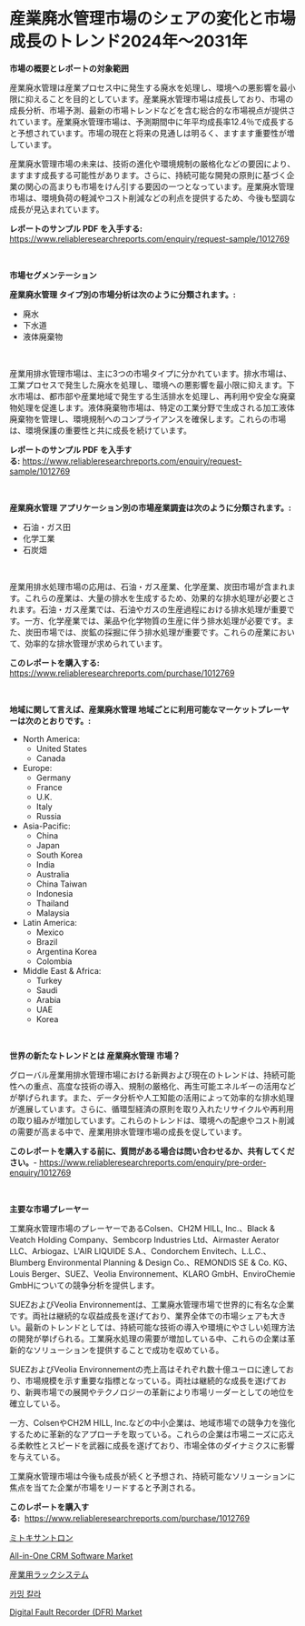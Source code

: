 <p><h1>産業廃水管理市場のシェアの変化と市場成長のトレンド2024年〜2031年</h1></p><p><strong>市場の概要とレポートの対象範囲</strong></p>
<p><p>産業廃水管理は産業プロセス中に発生する廃水を処理し、環境への悪影響を最小限に抑えることを目的としています。産業廃水管理市場は成長しており、市場の成長分析、市場予測、最新の市場トレンドなどを含む総合的な市場視点が提供されています。産業廃水管理市場は、予測期間中に年平均成長率12.4％で成長すると予想されています。市場の現在と将来の見通しは明るく、ますます重要性が増しています。</p><p>産業廃水管理市場の未来は、技術の進化や環境規制の厳格化などの要因により、ますます成長する可能性があります。さらに、持続可能な開発の原則に基づく企業の関心の高まりも市場をけん引する要因の一つとなっています。産業廃水管理市場は、環境負荷の軽減やコスト削減などの利点を提供するため、今後も堅調な成長が見込まれています。</p></p>
<p><strong>レポートのサンプル PDF を入手する:</strong> <a href="https://www.reliableresearchreports.com/enquiry/request-sample/1012769">https://www.reliableresearchreports.com/enquiry/request-sample/1012769</a></p>
<p>&nbsp;</p>
<p><strong>市場セグメンテーション</strong></p>
<p><strong>産業廃水管理 タイプ別の市場分析は次のように分類されます。:</strong></p>
<p><ul><li>廃水</li><li>下水道</li><li>液体廃棄物</li></ul></p>
<p>&nbsp;</p>
<p><p>産業用排水管理市場は、主に3つの市場タイプに分かれています。排水市場は、工業プロセスで発生した廃水を処理し、環境への悪影響を最小限に抑えます。下水市場は、都市部や産業地域で発生する生活排水を処理し、再利用や安全な廃棄物処理を促進します。液体廃棄物市場は、特定の工業分野で生成される加工液体廃棄物を管理し、環境規制へのコンプライアンスを確保します。これらの市場は、環境保護の重要性と共に成長を続けています。</p></p>
<p><strong>レポートのサンプル PDF を入手する:</strong>&nbsp;<a href="https://www.reliableresearchreports.com/enquiry/request-sample/1012769">https://www.reliableresearchreports.com/enquiry/request-sample/1012769</a></p>
<p>&nbsp;</p>
<p><strong> 産業廃水管理 アプリケーション別の市場産業調査は次のように分類されます。:</strong></p>
<p><ul><li>石油・ガス田</li><li>化学工業</li><li>石炭畑</li></ul></p>
<p>&nbsp;</p>
<p><p>産業用排水処理市場の応用は、石油・ガス産業、化学産業、炭田市場が含まれます。これらの産業は、大量の排水を生成するため、効果的な排水処理が必要とされます。石油・ガス産業では、石油やガスの生産過程における排水処理が重要です。一方、化学産業では、薬品や化学物質の生産に伴う排水処理が必要です。また、炭田市場では、炭鉱の採掘に伴う排水処理が重要です。これらの産業において、効率的な排水管理が求められています。</p></p>
<p><strong>このレポートを購入する:</strong>&nbsp; <a href="https://www.reliableresearchreports.com/purchase/1012769">https://www.reliableresearchreports.com/purchase/1012769</a></p>
<p>&nbsp;</p>
<p><strong>地域に関して言えば、産業廃水管理 地域ごとに利用可能なマーケットプレーヤーは次のとおりです。:</strong></p>
<p><ul>
    <li>
        North America:
        <ul>
            <li>United States</li>
            <li>Canada</li>
        </ul>
    </li>
    <li>
        Europe:
        <ul>
            <li>Germany</li>
            <li>France</li>
            <li>U.K.</li>
            <li>Italy</li>
            <li>Russia</li>
        </ul>
    </li>
    <li>
        Asia-Pacific:
        <ul>
            <li>China</li>
            <li>Japan</li>
            <li>South Korea</li>
            <li>India</li>
            <li>Australia</li>
            <li>China Taiwan</li>
            <li>Indonesia</li>
            <li>Thailand</li>
            <li>Malaysia</li>
        </ul>
    </li>
    <li>
        Latin America:
        <ul>
            <li>Mexico</li>
            <li>Brazil</li>
            <li>Argentina Korea</li>
            <li>Colombia</li>
        </ul>
    </li>
    <li>
        Middle East & Africa:
        <ul>
            <li>Turkey</li>
            <li>Saudi</li>
            <li>Arabia</li>
            <li>UAE</li>
            <li>Korea</li>
        </ul>
    </li>
    </ul></p>
<p>&nbsp;</p>
<p><strong>世界の新たなトレンドとは 産業廃水管理 市場？</strong></p>
<p><p>グローバル産業用排水管理市場における新興および現在のトレンドは、持続可能性への重点、高度な技術の導入、規制の厳格化、再生可能エネルギーの活用などが挙げられます。また、データ分析や人工知能の活用によって効率的な排水処理が進展しています。さらに、循環型経済の原則を取り入れたリサイクルや再利用の取り組みが増加しています。これらのトレンドは、環境への配慮やコスト削減の需要が高まる中で、産業用排水管理市場の成長を促しています。</p></p>
<p><strong>このレポートを購入する前に、質問がある場合は問い合わせるか、共有してください。</strong>- <a href="https://www.reliableresearchreports.com/enquiry/pre-order-enquiry/1012769">https://www.reliableresearchreports.com/enquiry/pre-order-enquiry/1012769</a></p>
<p>&nbsp;</p>
<p><strong>主要な市場プレーヤー</strong></p>
<p><p>工業廃水管理市場のプレーヤーであるColsen、CH2M HILL, Inc.、Black & Veatch Holding Company、Sembcorp Industries Ltd、Airmaster Aerator LLC、Arbiogaz、L'AIR LIQUIDE S.A.、Condorchem Envitech、L.L.C.、Blumberg Environmental Planning & Design Co.、REMONDIS SE & Co. KG、Louis Berger、SUEZ、Veolia Environnement、KLARO GmbH、EnviroChemie GmbHについての競争分析を提供します。</p><p>SUEZおよびVeolia Environnementは、工業廃水管理市場で世界的に有名な企業です。両社は継続的な収益成長を遂げており、業界全体での市場シェアも大きい。最新のトレンドとしては、持続可能な技術の導入や環境にやさしい処理方法の開発が挙げられる。工業廃水処理の需要が増加している中、これらの企業は革新的なソリューションを提供することで成功を収めている。</p><p>SUEZおよびVeolia Environnementの売上高はそれぞれ数十億ユーロに達しており、市場規模を示す重要な指標となっている。両社は継続的な成長を遂げており、新興市場での展開やテクノロジーの革新により市場リーダーとしての地位を確立している。</p><p>一方、ColsenやCH2M HILL, Inc.などの中小企業は、地域市場での競争力を強化するために革新的なアプローチを取っている。これらの企業は市場ニーズに応える柔軟性とスピードを武器に成長を遂げており、市場全体のダイナミクスに影響を与えている。</p><p>工業廃水管理市場は今後も成長が続くと予想され、持続可能なソリューションに焦点を当てた企業が市場をリードすると予測される。</p></p>
<p><strong>このレポートを購入する:</strong>&nbsp;&nbsp;<a href="https://www.reliableresearchreports.com/purchase/1012769">https://www.reliableresearchreports.com/purchase/1012769</a></p>
<p><p><a href="https://medium.com/@skylarreilly36/%E3%83%9F%E3%83%88%E3%82%AD%E3%82%B5%E3%83%B3%E3%83%88%E3%83%AD%E3%83%B3%E5%B8%82%E5%A0%B4%E8%A6%8F%E6%A8%A1-cagr-%E3%83%88%E3%83%AC%E3%83%B3%E3%83%892024-2030-d898a40560c3">ミトキサントロン</a></p><p><a href="https://issuu.com/reportprime-2/docs/all-in-one-crm-software-market-size-2030.pptx">All-in-One CRM Software Market</a></p><p><a href="https://github.com/cbigkbh02719/Market-Research-Report-List-1/blob/main/69640435155.md">産業用ラックシステム</a></p><p><a href="https://medium.com/@hermanokutneva7878567/%EC%B9%A8%EC%A0%95-%EC%B9%BC%EB%9D%BC-%EC%8B%9C%EC%9E%A5-%EC%9C%A0%ED%98%95-%EC%9D%91%EC%9A%A9-%EB%B0%8F-%EC%A7%80%EB%A6%AC%EC%97%90-%EB%94%B0%EB%A5%B8-%ED%8F%AC%EA%B4%84%EC%A0%81%EC%9D%B8-%ED%8F%89%EA%B0%80-bcfb80d4038e">카밍 칼라</a></p><p><a href="https://issuu.com/reportprime-2/docs/digital-fault-recorder-dfr-market-size-2030.pptx">Digital Fault Recorder (DFR) Market</a></p></p>